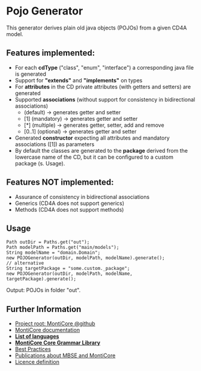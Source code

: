 <!-- (c) https://github.com/MontiCore/monticore -->
# Pojo Generator

This generator derives plain old java objects (POJOs) from a given CD4A model.

## Features implemented:

* For each **cdType** ("class", "enum", "interface") a corresponding java file is generated
* Support for **"extends"** and **"implements"** on types
* For **attributes** in the CD private attributes (with getters and setters) are generated 
* Supported **associations** (without support for consistency in bidirectional associations)
  * (default) -> generates getter and setter
  * \[1\] (mandatory) -> generates getter and setter
  * \[*\] (multiple) -> generates getter, setter, add and remove
  * \[0..1\] (optional) -> generates getter and setter
* Generated **constructor** expecting all attributes and mandatory associations (\[1\]) as parameters
* By default the classes are generated to the **package** derived from the lowercase name of the CD, but it can be configured to a custom package (s. Usage).
 
## Features NOT implemented:

* Assurance of consistency in bidirectional associations
* Generics (CD4A does not support generics)
* Methods (CD4A does not support methods)

## Usage

```
Path outDir = Paths.get("out");
Path modelPath = Paths.get("main/models");
String modelName = "domain.Domain";
new POJOGenerator(outDir, modelPath, modelName).generate();
// alternative
String targetPackage = "some.custom._package";
new POJOGenerator(outDir, modelPath, modelName, targetPackage).generate();
```

Output: POJOs in folder "out".

## Further Information

* [Project root: MontiCore @github](https://github.com/MontiCore/monticore)
* [MontiCore documentation](http://www.monticore.de/)
* [**List of languages**](https://github.com/MontiCore/monticore/blob/HEAD/docs/Languages.md)
* [**MontiCore Core Grammar Library**](https://github.com/MontiCore/monticore/blob/HEAD/monticore-grammar/src/main/grammars/de/monticore/Grammars.md)
* [Best Practices](https://github.com/MontiCore/monticore/blob/HEAD/docs/BestPractices.md)
* [Publications about MBSE and MontiCore](https://www.se-rwth.de/publications/)
* [Licence definition](https://github.com/MontiCore/monticore/blob/HEAD/00.org/Licenses/LICENSE-MONTICORE-3-LEVEL.md)

